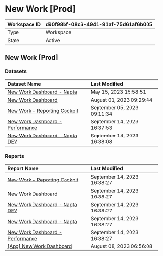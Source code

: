 



# New Work [Prod]

|Workspace ID|d90f98bf-08c6-4941-91af-75d61af6b005|
| :--- | :--- |
|Type|Workspace|
|State|Active|

## New Work [Prod]

### Datasets

|Dataset Name|Last Modified|
| :--- | :--- |
|[New Work Dashboard - Napta](../Datasets/New-Work-Dashboard---Napta.md)|May 15, 2023 15:58:51|
|[New Work Dashboard](../Datasets/New-Work-Dashboard.md)|August 01, 2023 09:29:44|
|[New Work - Reporting Cockpit](../Datasets/New-Work---Reporting-Cockpit.md)|September 05, 2023 09:11:34|
|[New Work Dashboard - Performance](../Datasets/New-Work-Dashboard---Performance.md)|September 14, 2023 16:37:53|
|[New Work Dashboard - Napta DEV](../Datasets/New-Work-Dashboard---Napta-DEV.md)|September 14, 2023 16:38:08|

### Reports

|Report Name|Last Modified|
| :--- | :--- |
|[New Work - Reporting Cockpit](../Reports/New-Work---Reporting-Cockpit.md)|September 14, 2023 16:38:27|
|[New Work Dashboard](../Reports/New-Work-Dashboard.md)|September 14, 2023 16:38:27|
|[New Work Dashboard - Napta DEV](../Reports/New-Work-Dashboard---Napta-DEV.md)|September 14, 2023 16:38:27|
|[New Work Dashboard - Napta](../Reports/New-Work-Dashboard---Napta.md)|September 14, 2023 16:38:27|
|[New Work Dashboard - Performance](../Reports/New-Work-Dashboard---Performance.md)|September 14, 2023 16:38:27|
|[[App] New Work Dashboard](../Reports/[App]-New-Work-Dashboard.md)|August 08, 2023 06:56:08|

